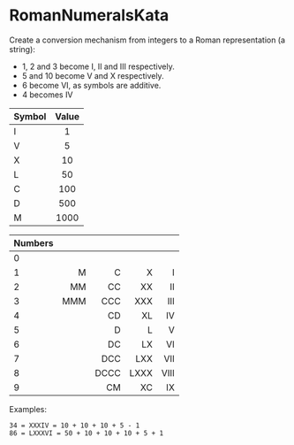 # RomanNumeralsKata

Create a conversion mechanism from integers to a Roman representation (a string):

* 1, 2 and 3 become I, II and III respectively.
* 5 and 10 become V and X respectively.
* 6 become VI, as symbols are additive.
* 4 becomes IV


| Symbol        | Value         |
| ------------- |:-------------:|
| I             | 1             |
| V             | 5             |
| X             | 10            |
| L             | 50            |
| C             | 100           |
| D             | 500           |
| M             | 1000          |

| Numbers       |               |               |               |               |
| :------------ |--------------:|--------------:|--------------:|--------------:|
| 0             |               |               |               |               |
| 1             | M             | C             | X             | I             |
| 2             | MM            | CC            | XX            | II            |
| 3             | MMM           | CCC           | XXX           | III           |
| 4             |               | CD            | XL            | IV            |
| 5             |               | D             | L             | V             |
| 6             |               | DC            | LX            | VI            |
| 7             |               | DCC           | LXX           | VII           |
| 8             |               | DCCC          | LXXX          | VIII          |
| 9             |               | CM            | XC            | IX            |



Examples: 
```
34 = XXXIV = 10 + 10 + 10 + 5 - 1
86 = LXXXVI = 50 + 10 + 10 + 10 + 5 + 1
```
